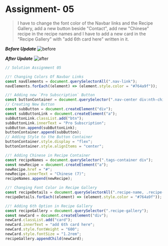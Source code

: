 # Assignment- 05

> I have to change the font color of the Navbar links and the Recipe Gallery, add a new button beside "Contact", add new "Chinese" recipe in the recipe names and I have to add a new card in the "Recipe Gallery" with "add 6th card here" written in it.

**_Before Update_**
![before](https://user-images.githubusercontent.com/73052214/219293407-302997a5-094b-4b86-a731-08bda2f9de09.png)

**_After Update_**
![after](https://user-images.githubusercontent.com/73052214/219294889-6ceb9e41-32e0-4ea5-b936-2611339c5de4.png)

```javascript
// Solution Assignment 05

//! Changing Colors Of Navbar Links
const navElements = document.querySelectorAll(".nav-link");
navElements.forEach((element) => (element.style.color = "#764a9f"));

//! Adding new `Pro Subscription` Button
const buttonContainer = document.querySelector(".nav-center div:nth-child(3)");
// Creating New Button
const subButton = document.createElement("div");
const subButtonLink = document.createElement("a");
subButtonLink.classList.add("btn");
subButtonLink.innerText = "Pro Subscription";
subButton.append(subButtonLink);
buttonContainer.append(subButton);
// Adding Style to the Button Container
buttonContainer.style.display = "flex";
buttonContainer.style.alignItems = "center";

//! Adding Chinese in Recipe Container
const recipeNames = document.querySelector(".tags-container div");
const newRecipe = document.createElement("a");
newRecipe.href = "#";
newRecipe.innerText = "Chinese (7)";
recipeNames.append(newRecipe);

//! Changing Font Color in Recipe Gallery
const recipeDetails = document.querySelectorAll(".recipe-name, .recipe-disp");
recipeDetails.forEach((element) => (element.style.color = "#764a9f"));

//! Adding 6th Option in Recipe Gallery
const recipeGallery = document.querySelector(".recipe-gallery");
const newCard = document.createElement("div");
newCard.classList.add("card");
newCard.innerText = "add 6th card here";
newCard.style.fontWeight = "600";
newCard.style.fontSize = "1.2rem";
recipeGallery.appendChild(newCard);
```
